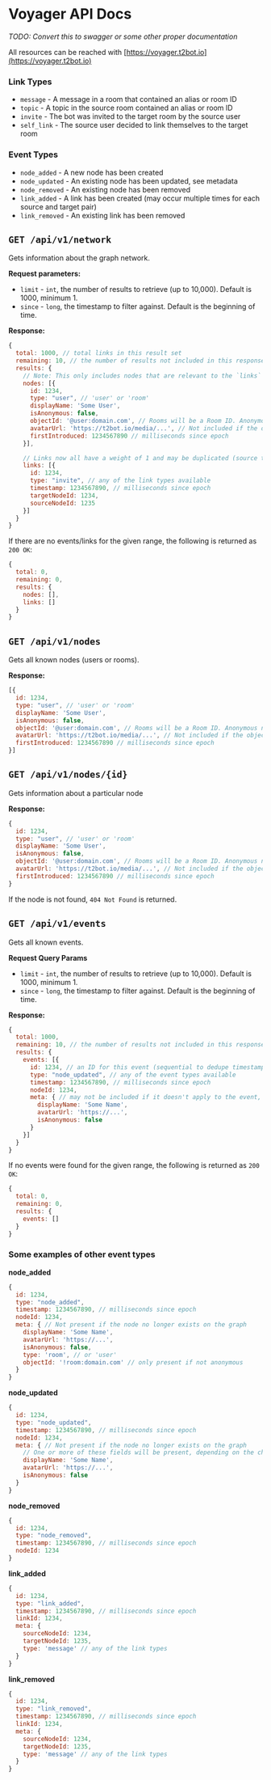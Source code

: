 # Voyager API Docs

*TODO: Convert this to swagger or some other proper documentation*

All resources can be reached with [https://voyager.t2bot.io](https://voyager.t2bot.io)

### Link Types
* `message` - A message in a room that contained an alias or room ID
* `topic` - A topic in the source room contained an alias or room ID
* `invite` - The bot was invited to the target room by the source user
* `self_link` - The source user decided to link themselves to the target room

### Event Types
* `node_added` - A new node has been created
* `node_updated` - An existing node has been updated, see metadata
* `node_removed` - An existing node has been removed
* `link_added` - A link has been created (may occur multiple times for each source and target pair)
* `link_removed` - An existing link has been removed
 
## `GET /api/v1/network`

Gets information about the graph network.

**Request parameters:**
* `limit` - `int`, the number of results to retrieve (up to 10,000). Default is 1000, minimum 1.
* `since` - `long`, the timestamp to filter against. Default is the beginning of time.

**Response:**
```javascript
{
  total: 1000, // total links in this result set
  remaining: 10, // the number of results not included in this response that are after `since`
  results: {
    // Note: This only includes nodes that are relevant to the `links`
    nodes: [{
      id: 1234,
      type: "user", // 'user' or 'room'
      displayName: 'Some User',
      isAnonymous: false,
      objectId: '@user:domain.com', // Rooms will be a Room ID. Anonymous nodes don't have this field.
      avatarUrl: 'https://t2bot.io/media/...', // Not included if the object doesn't have an avatar
      firstIntroduced: 1234567890 // milliseconds since epoch
    }],

    // Links now all have a weight of 1 and may be duplicated (source to target). 
    links: [{
      id: 1234,
      type: "invite", // any of the link types available
      timestamp: 1234567890, // milliseconds since epoch
      targetNodeId: 1234,
      sourceNodeId: 1235
    }]
  }
}
```

If there are no events/links for the given range, the following is returned as `200 OK`:
```javascript
{
  total: 0,
  remaining: 0,
  results: {
    nodes: [],
    links: []
  }
}
```

## `GET /api/v1/nodes`

Gets all known nodes (users or rooms).

**Response:**
```javascript
[{
  id: 1234,
  type: "user", // 'user' or 'room'
  displayName: 'Some User',
  isAnonymous: false,
  objectId: '@user:domain.com', // Rooms will be a Room ID. Anonymous nodes don't have this field.
  avatarUrl: 'https://t2bot.io/media/...', // Not included if the object doesn't have an avatar
  firstIntroduced: 1234567890 // milliseconds since epoch
}]
```

## `GET /api/v1/nodes/{id}`

Gets information about a particular node

**Response:**
```javascript
{
  id: 1234,
  type: "user", // 'user' or 'room'
  displayName: 'Some User',
  isAnonymous: false,
  objectId: '@user:domain.com', // Rooms will be a Room ID. Anonymous nodes don't have this field.
  avatarUrl: 'https://t2bot.io/media/...', // Not included if the object doesn't have an avatar
  firstIntroduced: 1234567890 // milliseconds since epoch
}
```

If the node is not found, `404 Not Found` is returned.

## `GET /api/v1/events`

Gets all known events.

**Request Query Params**
* `limit` - `int`, the number of results to retrieve (up to 10,000). Default is 1000, minimum 1.
* `since` - `long`, the timestamp to filter against. Default is the beginning of time.

**Response:**
```javascript
{
  total: 1000,
  remaining: 10, // the number of results not included in this response that are after `since`
  results: {
    events: [{
      id: 1234, // an ID for this event (sequential to dedupe timestamp)
      type: "node_updated", // any of the event types available
      timestamp: 1234567890, // milliseconds since epoch
      nodeId: 1234,
      meta: { // may not be included if it doesn't apply to the event, or if the relevant node no longer exists
        displayName: 'Some Name',
        avatarUrl: 'https://...',
        isAnonymous: false
      }
    }]
  }
}
```

If no events were found for the given range, the following is returned as `200 OK`:
```javascript
{
  total: 0,
  remaining: 0,
  results: {
    events: []
  }
}
```

### Some examples of other event types

**node_added**
```javascript
{
  id: 1234,
  type: "node_added",
  timestamp: 1234567890, // milliseconds since epoch
  nodeId: 1234,
  meta: { // Not present if the node no longer exists on the graph
    displayName: 'Some Name',
    avatarUrl: 'https://...',
    isAnonymous: false,
    type: 'room', // or 'user'
    objectId: '!room:domain.com' // only present if not anonymous
  }
}
```

**node_updated**
```javascript
{
  id: 1234,
  type: "node_updated",
  timestamp: 1234567890, // milliseconds since epoch
  nodeId: 1234,
  meta: { // Not present if the node no longer exists on the graph
    // One or more of these fields will be present, depending on the change
    displayName: 'Some Name',
    avatarUrl: 'https://...',
    isAnonymous: false
  }
}
```

**node_removed**
```javascript
{
  id: 1234,
  type: "node_removed",
  timestamp: 1234567890, // milliseconds since epoch
  nodeId: 1234
}
```

**link_added**
```javascript
{
  id: 1234,
  type: "link_added",
  timestamp: 1234567890, // milliseconds since epoch
  linkId: 1234,
  meta: {
    sourceNodeId: 1234,
    targetNodeId: 1235,
    type: 'message' // any of the link types
  }
}
```

**link_removed**
```javascript
{
  id: 1234,
  type: "link_removed",
  timestamp: 1234567890, // milliseconds since epoch
  linkId: 1234,
  meta: {
    sourceNodeId: 1234,
    targetNodeId: 1235,
    type: 'message' // any of the link types
  }
}
```